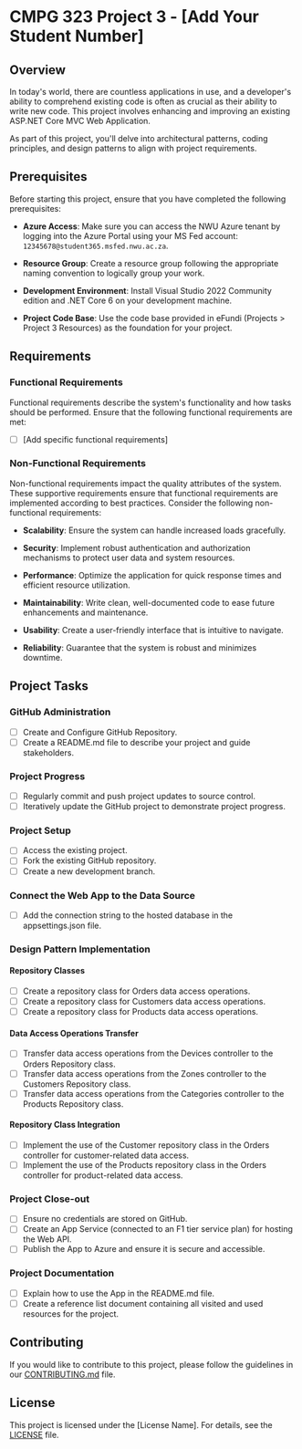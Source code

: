 # CMPG 323 Project 3 - [Add Your Student Number]

## Overview

In today's world, there are countless applications in use, and a developer's ability to comprehend existing code is often as crucial as their ability to write new code. This project involves enhancing and improving an existing ASP.NET Core MVC Web Application.

As part of this project, you'll delve into architectural patterns, coding principles, and design patterns to align with project requirements.

## Prerequisites

Before starting this project, ensure that you have completed the following prerequisites:

- **Azure Access**: Make sure you can access the NWU Azure tenant by logging into the Azure Portal using your MS Fed account: `12345678@student365.msfed.nwu.ac.za`.

- **Resource Group**: Create a resource group following the appropriate naming convention to logically group your work.

- **Development Environment**: Install Visual Studio 2022 Community edition and .NET Core 6 on your development machine.

- **Project Code Base**: Use the code base provided in eFundi (Projects > Project 3 Resources) as the foundation for your project.

## Requirements

### Functional Requirements

Functional requirements describe the system's functionality and how tasks should be performed. Ensure that the following functional requirements are met:

- [ ] [Add specific functional requirements]

### Non-Functional Requirements

Non-functional requirements impact the quality attributes of the system. These supportive requirements ensure that functional requirements are implemented according to best practices. Consider the following non-functional requirements:

- **Scalability**: Ensure the system can handle increased loads gracefully.

- **Security**: Implement robust authentication and authorization mechanisms to protect user data and system resources.

- **Performance**: Optimize the application for quick response times and efficient resource utilization.

- **Maintainability**: Write clean, well-documented code to ease future enhancements and maintenance.

- **Usability**: Create a user-friendly interface that is intuitive to navigate.

- **Reliability**: Guarantee that the system is robust and minimizes downtime.

## Project Tasks

### GitHub Administration

- [ ] Create and Configure GitHub Repository.
- [ ] Create a README.md file to describe your project and guide stakeholders.

### Project Progress

- [ ] Regularly commit and push project updates to source control.
- [ ] Iteratively update the GitHub project to demonstrate project progress.

### Project Setup

- [ ] Access the existing project.
- [ ] Fork the existing GitHub repository.
- [ ] Create a new development branch.

### Connect the Web App to the Data Source

- [ ] Add the connection string to the hosted database in the appsettings.json file.

### Design Pattern Implementation

#### Repository Classes

- [ ] Create a repository class for Orders data access operations.
- [ ] Create a repository class for Customers data access operations.
- [ ] Create a repository class for Products data access operations.

#### Data Access Operations Transfer

- [ ] Transfer data access operations from the Devices controller to the Orders Repository class.
- [ ] Transfer data access operations from the Zones controller to the Customers Repository class.
- [ ] Transfer data access operations from the Categories controller to the Products Repository class.

#### Repository Class Integration

- [ ] Implement the use of the Customer repository class in the Orders controller for customer-related data access.
- [ ] Implement the use of the Products repository class in the Orders controller for product-related data access.

### Project Close-out

- [ ] Ensure no credentials are stored on GitHub.
- [ ] Create an App Service (connected to an F1 tier service plan) for hosting the Web API.
- [ ] Publish the App to Azure and ensure it is secure and accessible.

### Project Documentation

- [ ] Explain how to use the App in the README.md file.
- [ ] Create a reference list document containing all visited and used resources for the project.

## Contributing

If you would like to contribute to this project, please follow the guidelines in our [CONTRIBUTING.md](CONTRIBUTING.md) file.

## License

This project is licensed under the [License Name]. For details, see the [LICENSE](LICENSE) file.
